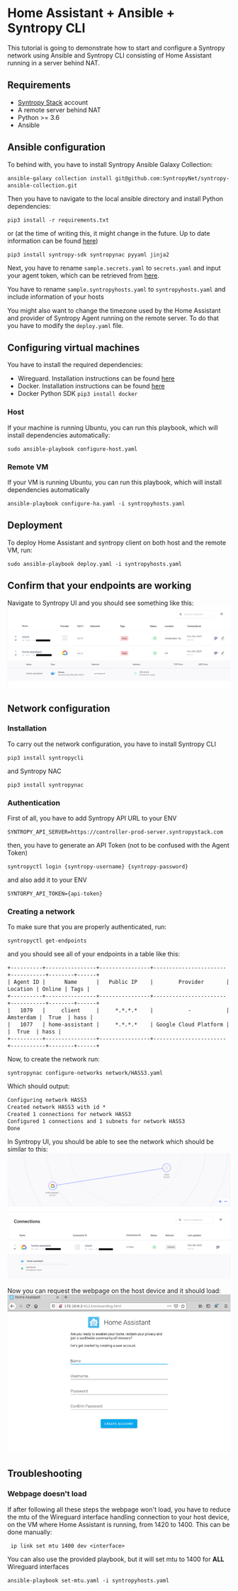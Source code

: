 # Home Assistant + Ansible + Syntropy CLI
This tutorial is going to demonstrate how to start and configure a Syntropy network using Ansible and Syntropy CLI consisting of Home
Assistant running in a server behind NAT.

## Requirements
- [Syntropy Stack](https://www.syntropystack.com/) account
- A remote server behind NAT
- Python >= 3.6
- Ansible

## Ansible configuration
To behind with, you have to install Syntropy Ansible Galaxy Collection:
```
ansible-galaxy collection install git@github.com:SyntropyNet/syntropy-ansible-collection.git
```
Then you have to navigate to the local ansible directory and install Python dependencies:
```
pip3 install -r requirements.txt
```
or (at the time of writing this, it might change in the future. Up to date information can be found [here](https://docs.syntropystack.com/docs/ansible-installation))
```
pip3 install syntropy-sdk syntropynac pyyaml jinja2
```

Next, you have to rename ``sample.secrets.yaml`` to ``secrets.yaml`` and input your agent token, which can be retrieved from [here](https://platform.syntropystack.com/).

You have to rename ```sample.syntropyhosts.yaml``` to ```syntropyhosts.yaml``` and include information of your hosts

You might also want to change the timezone used by the Home Assistant and provider of Syntropy Agent running on the remote server. To do that you have to modify the ``deploy.yaml`` file.

## Configuring virtual machines

You have to install the required dependencies:
- Wireguard. Installation instructions can be found [here](https://www.wireguard.com/install/)
- Docker. Installation instructions can be found [here](https://docs.docker.com/get-docker/)
- Docker Python SDK ``pip3 install docker``

### Host
If your machine is running Ubuntu, you can run this playbook, which will install dependencies automatically:
```
sudo ansible-playbook configure-host.yaml
```

### Remote VM
If your VM is running Ubuntu, you can run this playbook, which will install dependencies automatically
```
ansible-playbook configure-ha.yaml -i syntropyhosts.yaml
```

## Deployment

To deploy Home Assistant and syntropy client on both host and the remote VM, run:
```
sudo ansible-playbook deploy.yaml -i syntropyhosts.yaml
```

## Confirm that your endpoints are working
Navigate to Syntropy UI and you should see something like this:
![](./assets/hass3-endpoints.png)

## Network configuration
### Installation
To carry out the network configuration, you have to install Syntropy CLI
```
pip3 install syntropycli
```
and Syntropy NAC
```
pip3 install syntropynac
```
### Authentication
First of all, you have to add Syntropy API URL to your ENV
```
SYNTROPY_API_SERVER=https://controller-prod-server.syntropystack.com
```
then, you have to generate an API Token (not to be confused with the Agent Token)
```
syntropyctl login {syntropy-username} {syntropy-password}
```
and also add it to your ENV
```
SYNTORPY_API_TOKEN={api-token}
```
### Creating a network
To make sure that you are properly authenticated, run:
```
syntropyctl get-endpoints
```
and you should see all of your endpoints in a table like this:
```
+----------+----------------+----------------+-----------------------+-----------+--------+------+
| Agent ID |      Name      |   Public IP    |        Provider       |  Location | Online | Tags |
+----------+----------------+----------------+-----------------------+-----------+--------+------+
|   1079   |     client     |     *.*.*.*    |           -           | Amsterdam |  True  | hass |
|   1077   | home-assistant |     *.*.*.*    | Google Cloud Platform |           |  True  | hass |
+----------+----------------+----------------+-----------------------+-----------+--------+------+
```
Now, to create the network run:
```
syntropynac configure-networks network/HASS3.yaml
```
Which should output:
```
Configuring network HASS3
Created network HASS3 with id *
Created 1 connections for network HASS3
Configured 1 connections and 1 subnets for network HASS3
Done
```
In Syntropy UI, you should be able to see the network which should be similar to this:
![](./assets/hass3-network.png)

Now you can request the webpage on the host device and it should load:
![](./assets/hass3-ha.png)

## Troubleshooting

### Webpage doesn't load
If after following all these steps the webpage won't load, you have to reduce the mtu of the Wireguard interface handling connection to your host device, on the VM where Home Assistant is running, from 1420 to 1400.
This can be done manually:
```
 ip link set mtu 1400 dev <interface>
```
You can also use the provided playbook, but it will set mtu to 1400 for **ALL** Wireguard interfaces
```
ansible-playbook set-mtu.yaml -i syntropyhosts.yaml
```
